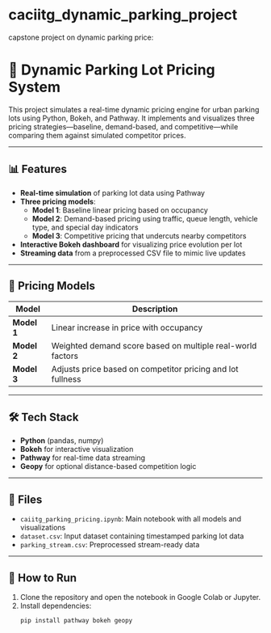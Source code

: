 # caciitg_dynamic_parking_project
capstone project on dynamic parking price:
# 🚗 Dynamic Parking Lot Pricing System

This project simulates a real-time dynamic pricing engine for urban parking lots using Python, Bokeh, and Pathway. It implements and visualizes three pricing strategies—baseline, demand-based, and competitive—while comparing them against simulated competitor prices.

---

## 📊 Features

- **Real-time simulation** of parking lot data using Pathway
- **Three pricing models**:
  - **Model 1**: Baseline linear pricing based on occupancy
  - **Model 2**: Demand-based pricing using traffic, queue length, vehicle type, and special day indicators
  - **Model 3**: Competitive pricing that undercuts nearby competitors
- **Interactive Bokeh dashboard** for visualizing price evolution per lot
- **Streaming data** from a preprocessed CSV file to mimic live updates

---

## 🧠 Pricing Models

| Model | Description |
|-------|-------------|
| **Model 1** | Linear increase in price with occupancy |
| **Model 2** | Weighted demand score based on multiple real-world factors |
| **Model 3** | Adjusts price based on competitor pricing and lot fullness |

---

## 🛠️ Tech Stack

- **Python** (pandas, numpy)
- **Bokeh** for interactive visualization
- **Pathway** for real-time data streaming
- **Geopy** for optional distance-based competition logic

---

## 📁 Files

- `caiitg_parking_pricing.ipynb`: Main notebook with all models and visualizations
- `dataset.csv`: Input dataset containing timestamped parking lot data
- `parking_stream.csv`: Preprocessed stream-ready data

---

## 🚀 How to Run

1. Clone the repository and open the notebook in Google Colab or Jupyter.
2. Install dependencies:
   ```bash
   pip install pathway bokeh geopy
